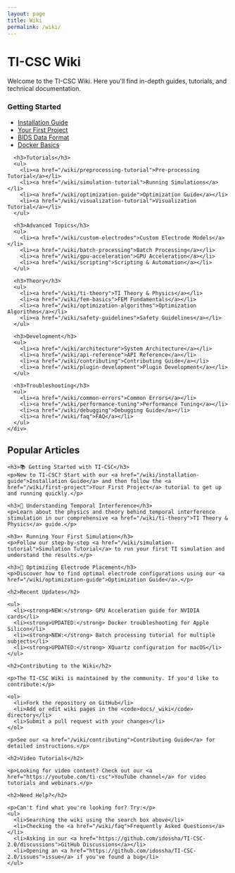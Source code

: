 ```yaml
---
layout: page
title: Wiki
permalink: /wiki/
---
```


# TI-CSC Wiki

Welcome to the TI-CSC Wiki. Here you'll find in-depth guides, tutorials, and technical documentation.

<div class="wiki-layout">
  <div class="wiki-sidebar">
    <div class="wiki-nav">
      <h3>Getting Started</h3>
      <ul>
        <li><a href="/wiki/installation-guide">Installation Guide</a></li>
        <li><a href="/wiki/first-project">Your First Project</a></li>
        <li><a href="/wiki/bids-format">BIDS Data Format</a></li>
        <li><a href="/wiki/docker-basics">Docker Basics</a></li>
      </ul>
      
      <h3>Tutorials</h3>
      <ul>
        <li><a href="/wiki/preprocessing-tutorial">Pre-processing Tutorial</a></li>
        <li><a href="/wiki/simulation-tutorial">Running Simulations</a></li>
        <li><a href="/wiki/optimization-guide">Optimization Guide</a></li>
        <li><a href="/wiki/visualization-tutorial">Visualization Tutorial</a></li>
      </ul>
      
      <h3>Advanced Topics</h3>
      <ul>
        <li><a href="/wiki/custom-electrodes">Custom Electrode Models</a></li>
        <li><a href="/wiki/batch-processing">Batch Processing</a></li>
        <li><a href="/wiki/gpu-acceleration">GPU Acceleration</a></li>
        <li><a href="/wiki/scripting">Scripting & Automation</a></li>
      </ul>
      
      <h3>Theory</h3>
      <ul>
        <li><a href="/wiki/ti-theory">TI Theory & Physics</a></li>
        <li><a href="/wiki/fem-basics">FEM Fundamentals</a></li>
        <li><a href="/wiki/optimization-algorithms">Optimization Algorithms</a></li>
        <li><a href="/wiki/safety-guidelines">Safety Guidelines</a></li>
      </ul>
      
      <h3>Development</h3>
      <ul>
        <li><a href="/wiki/architecture">System Architecture</a></li>
        <li><a href="/wiki/api-reference">API Reference</a></li>
        <li><a href="/wiki/contributing">Contributing Guide</a></li>
        <li><a href="/wiki/plugin-development">Plugin Development</a></li>
      </ul>
      
      <h3>Troubleshooting</h3>
      <ul>
        <li><a href="/wiki/common-errors">Common Errors</a></li>
        <li><a href="/wiki/performance-tuning">Performance Tuning</a></li>
        <li><a href="/wiki/debugging">Debugging Guide</a></li>
        <li><a href="/wiki/faq">FAQ</a></li>
      </ul>
    </div>
  </div>
  
  <div class="wiki-content">
    <h2>Popular Articles</h2>
    
    <h3>📚 Getting Started with TI-CSC</h3>
    <p>New to TI-CSC? Start with our <a href="/wiki/installation-guide">Installation Guide</a> and then follow the <a href="/wiki/first-project">Your First Project</a> tutorial to get up and running quickly.</p>
    
    <h3>🧠 Understanding Temporal Interference</h3>
    <p>Learn about the physics and theory behind temporal interference stimulation in our comprehensive <a href="/wiki/ti-theory">TI Theory & Physics</a> guide.</p>
    
    <h3>⚡ Running Your First Simulation</h3>
    <p>Follow our step-by-step <a href="/wiki/simulation-tutorial">Simulation Tutorial</a> to run your first TI simulation and understand the results.</p>
    
    <h3>🎯 Optimizing Electrode Placement</h3>
    <p>Discover how to find optimal electrode configurations using our <a href="/wiki/optimization-guide">Optimization Guide</a>.</p>
    
    <h2>Recent Updates</h2>
    
    <ul>
      <li><strong>NEW:</strong> GPU Acceleration guide for NVIDIA cards</li>
      <li><strong>UPDATED:</strong> Docker troubleshooting for Apple Silicon</li>
      <li><strong>NEW:</strong> Batch processing tutorial for multiple subjects</li>
      <li><strong>UPDATED:</strong> XQuartz configuration for macOS</li>
    </ul>
    
    <h2>Contributing to the Wiki</h2>
    
    <p>The TI-CSC Wiki is maintained by the community. If you'd like to contribute:</p>
    
    <ol>
      <li>Fork the repository on GitHub</li>
      <li>Add or edit wiki pages in the <code>docs/_wiki</code> directory</li>
      <li>Submit a pull request with your changes</li>
    </ol>
    
    <p>See our <a href="/wiki/contributing">Contributing Guide</a> for detailed instructions.</p>
    
    <h2>Video Tutorials</h2>
    
    <p>Looking for video content? Check out our <a href="https://youtube.com/ti-csc">YouTube channel</a> for video tutorials and webinars.</p>
    
    <h2>Need Help?</h2>
    
    <p>Can't find what you're looking for? Try:</p>
    <ul>
      <li>Searching the wiki using the search box above</li>
      <li>Checking the <a href="/wiki/faq">Frequently Asked Questions</a></li>
      <li>Asking in our <a href="https://github.com/idossha/TI-CSC-2.0/discussions">GitHub Discussions</a></li>
      <li>Opening an <a href="https://github.com/idossha/TI-CSC-2.0/issues">issue</a> if you've found a bug</li>
    </ul>
  </div>
</div> 